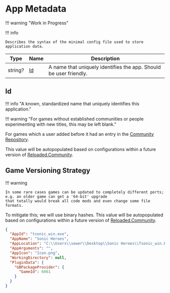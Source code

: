 ﻿# App Metadata

!!! warning "Work in Progress"

!!! info

    Describes the syntax of the minimal config file used to store application data.

| Type    | Name      | Description                                                       |
| ------- | --------- | ----------------------------------------------------------------- |
| string? | [Id](#id) | A name that uniquely identifies the app. Should be user friendly. |

## Id

!!! info "A known, standardized name that uniquely identifies this application."

!!! warning "For games without established communities or people experimenting with new titles, this may be left blank."

For games which a user added before it had an entry in the [Community Repository][community-repository].

This value will be autopopulated based on configurations within a future version of [Reloaded.Community][reloaded-community].

## Game Versioning Strategy

!!! warning

    In some rare cases games can be updated to completely different ports; e.g. an older game can get a '64-bit' upgrade
    that totally would break all code mods and even change some file formats.

To mitigate this; we will use binary hashes.
This value will be autopopulated based on configurations within a future version of [Reloaded.Community][reloaded-community].

```json
{
  "AppId": "tsonic_win.exe",
  "AppName": "Sonic Heroes",
  "AppLocation": "C:\\Users\\sewer\\Desktop\\Sonic Heroes\\Tsonic_win.EXE",
  "AppArguments": "",
  "AppIcon": "Icon.png",
  "WorkingDirectory": null,
  "PluginData": {
    "GBPackageProvider": {
      "GameId": 6061
    }
  }
}
```

<!-- Links -->
[community-repository]: ../../../Services/Community-Repository.md
[reloaded-community]: https://github.com/Reloaded-Project/Reloaded.Community